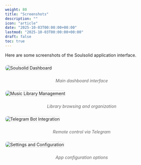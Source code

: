 ```yaml
---
weight: 80
title: "Screenshots"
description: ""
icon: "article"
date: "2025-10-03T00:00:00+00:00"
lastmod: "2025-10-03T00:00:00+00:00"
draft: false
toc: true
---
```


Here are some screenshots of the Soulsolid application interface.

<img src="/app-dashboard.png" alt="Soulsolid Dashboard" style="max-width: 100%; height: auto; border: 1px solid #ddd; border-radius: 8px; margin: 10px 0;">
<p style="text-align: center; font-style: italic; color: #666;">Main dashboard interface</p>

<img src="/app-library.png" alt="Music Library Management" style="max-width: 100%; height: auto; border: 1px solid #ddd; border-radius: 8px; margin: 10px 0;">
<p style="text-align: center; font-style: italic; color: #666;">Library browsing and organization</p>

<img src="/app-telegram.png" alt="Telegram Bot Integration" style="max-width: 100%; height: auto; border: 1px solid #ddd; border-radius: 8px; margin: 10px 0;">
<p style="text-align: center; font-style: italic; color: #666;">Remote control via Telegram</p>

<img src="/app-settings.png" alt="Settings and Configuration" style="max-width: 100%; height: auto; border: 1px solid #ddd; border-radius: 8px; margin: 10px 0;">
<p style="text-align: center; font-style: italic; color: #666;">App configuration options</p>
